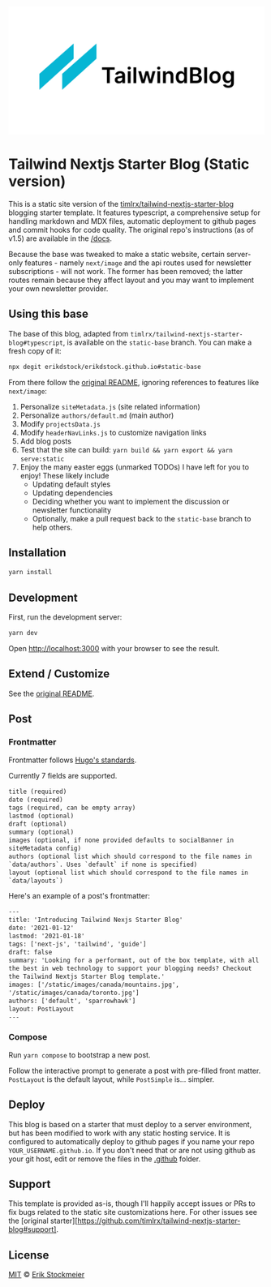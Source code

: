 ![tailwind-nextjs-banner](/public/static/images/twitter-card.png)

# Tailwind Nextjs Starter Blog (Static version)

This is a static site version of the [timlrx/tailwind-nextjs-starter-blog][forked-starter] blogging starter template. It features typescript, a comprehensive setup for handling markdown and MDX files, automatic deployment to github pages and commit hooks for code quality. The original repo's instructions (as of v1.5) are available in the [/docs](./docs/README.md).

Because the base was tweaked to make a static website, certain server-only features - namely `next/image` and the api routes used for newsletter subscriptions - will not work. The former has been removed; the latter routes remain because they affect layout and you may want to implement your own newsletter provider.

## Using this base

The base of this blog, adapted from `timlrx/tailwind-nextjs-starter-blog#typescript`, is available on the `static-base` branch. You can make a fresh copy of it:

```bash
npx degit erikdstock/erikdstock.github.io#static-base
```

From there follow the [original README](./docs/README.md), ignoring references to features like `next/image`:

1.  Personalize `siteMetadata.js` (site related information)
2.  Personalize `authors/default.md` (main author)
3.  Modify `projectsData.js`
4.  Modify `headerNavLinks.js` to customize navigation links
5.  Add blog posts
6.  Test that the site can build: `yarn build && yarn export && yarn serve:static`
7.  Enjoy the many easter eggs (unmarked TODOs) I have left for you to enjoy! These likely include
    - Updating default styles
    - Updating dependencies
    - Deciding whether you want to implement the discussion or newsletter functionality
    - Optionally, make a pull request back to the `static-base` branch to help others.

## Installation

```bash
yarn install
```

## Development

First, run the development server:

```bash
yarn dev
```

Open [http://localhost:3000](http://localhost:3000) with your browser to see the result.

## Extend / Customize

See the [original README](./docs/README.md).

## Post

### Frontmatter

Frontmatter follows [Hugo's standards](https://gohugo.io/content-management/front-matter/).

Currently 7 fields are supported.

```
title (required)
date (required)
tags (required, can be empty array)
lastmod (optional)
draft (optional)
summary (optional)
images (optional, if none provided defaults to socialBanner in siteMetadata config)
authors (optional list which should correspond to the file names in `data/authors`. Uses `default` if none is specified)
layout (optional list which should correspond to the file names in `data/layouts`)
```

Here's an example of a post's frontmatter:

```
---
title: 'Introducing Tailwind Nexjs Starter Blog'
date: '2021-01-12'
lastmod: '2021-01-18'
tags: ['next-js', 'tailwind', 'guide']
draft: false
summary: 'Looking for a performant, out of the box template, with all the best in web technology to support your blogging needs? Checkout the Tailwind Nextjs Starter Blog template.'
images: ['/static/images/canada/mountains.jpg', '/static/images/canada/toronto.jpg']
authors: ['default', 'sparrowhawk']
layout: PostLayout
---
```

### Compose

Run `yarn compose` to bootstrap a new post.

Follow the interactive prompt to generate a post with pre-filled front matter. `PostLayout` is the default layout, while `PostSimple` is... simpler.

## Deploy

This blog is based on a starter that must deploy to a server environment, but has been modified to work with any static hosting service. It is configured to automatically deploy to github pages if you name your repo `YOUR_USERNAME.github.io`. If you don't need that or are not using github as your git host, edit or remove the files in the [.github](./github) folder.

## Support

This template is provided as-is, though I'll happily accept issues or PRs to fix bugs related to the static site customizations here. For other issues see the [original starter][https://github.com/timlrx/tailwind-nextjs-starter-blog#support].

## License

[MIT](https://github.com/erikdstock/erikdstock.github.io/blob/master/LICENSE) © [Erik Stockmeier](https://erikdstock.github.io)

[forked-starter]: https://github.com/timlrx/tailwind-nextjs-starter-blog
